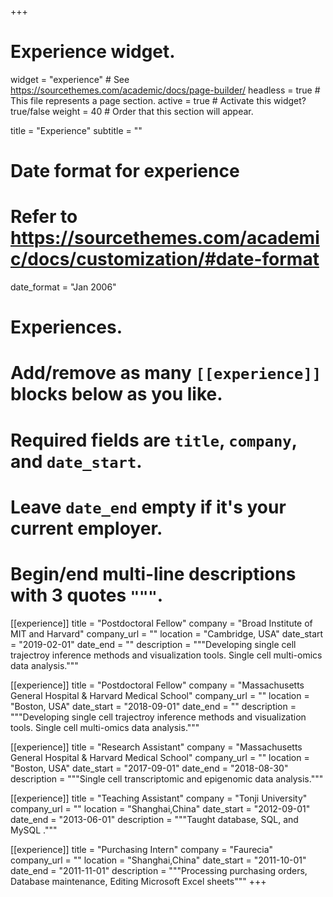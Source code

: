 +++
# Experience widget.
widget = "experience"  # See https://sourcethemes.com/academic/docs/page-builder/
headless = true  # This file represents a page section.
active = true  # Activate this widget? true/false
weight = 40  # Order that this section will appear.

title = "Experience"
subtitle = ""

# Date format for experience
#   Refer to https://sourcethemes.com/academic/docs/customization/#date-format
date_format = "Jan 2006"

# Experiences.
#   Add/remove as many `[[experience]]` blocks below as you like.
#   Required fields are `title`, `company`, and `date_start`.
#   Leave `date_end` empty if it's your current employer.
#   Begin/end multi-line descriptions with 3 quotes `"""`.


[[experience]]
  title = "Postdoctoral Fellow"
  company = "Broad Institute of MIT and Harvard"
  company_url = ""
  location = "Cambridge, USA"
  date_start = "2019-02-01"
  date_end = ""
  description = """Developing single cell trajectroy inference methods and visualization tools. Single cell multi-omics data analysis."""


[[experience]]
  title = "Postdoctoral Fellow"
  company = "Massachusetts General Hospital & Harvard Medical School"
  company_url = ""
  location = "Boston, USA"
  date_start = "2018-09-01"
  date_end = ""
  description = """Developing single cell trajectroy inference methods and visualization tools. Single cell multi-omics data analysis."""


[[experience]]
  title = "Research Assistant"
  company = "Massachusetts General Hospital & Harvard Medical School"
  company_url = ""
  location = "Boston, USA"
  date_start = "2017-09-01"
  date_end = "2018-08-30"
  description = """Single cell transcriptomic and epigenomic data analysis."""

[[experience]]
  title = "Teaching Assistant"
  company = "Tonji University"
  company_url = ""
  location = "Shanghai,China"
  date_start = "2012-09-01"
  date_end = "2013-06-01"
  description = """Taught database, SQL, and MySQL ."""

[[experience]]
  title = "Purchasing Intern"
  company = "Faurecia"
  company_url = ""
  location = "Shanghai,China"
  date_start = "2011-10-01"
  date_end = "2011-11-01"
  description = """Processing purchasing orders, Database maintenance, Editing Microsoft Excel sheets"""
+++

